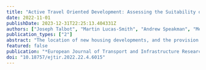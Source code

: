 ```yaml
---
title: "Active Travel Oriented Development: Assessing the Suitability of Sites for New Homes"
date: 2022-11-01
publishDate: 2023-12-31T22:25:13.404331Z
authors: ["Joseph Talbot", "Martin Lucas-Smith", "Andrew Speakman", "Megan Streb", "Simon Nuttall", "Dustin Carlino", "Patrick Johansson", "Nathanael Sheehan", "Nikée Groot", "Robin Lovelace"]
publication_types: ["2"]
abstract: "The location of new housing developments, and the provision of safe space for walking and cycling to key destinations around them, have major and long lasting impacts on travel behaviour, health, and environmental outcomes. Transit Oriented Development (TOD) is a well-recognised concept in urban planning, but systematic evidence is often lacking on the likely `active travel performance' of new developments, making it hard for the planning process to support sustainable transport objectives. This paper articulates the concept of `Active Travel Oriented Development' (ATOD) and describes methods for operationalising it. We demonstrate the use of a set of simple metrics to assess the active travel performance of new and proposed development sites. ATOD has the benefits of building on the established concept of TOD and being easy to assess. We conclude that ATOD, and tools for measuring it, are needed to ensure that transport and development policies work in harmony."
featured: false
publication: "*European Journal of Transport and Infrastructure Research*"
doi: "10.18757/ejtir.2022.22.4.6015"
---
```


